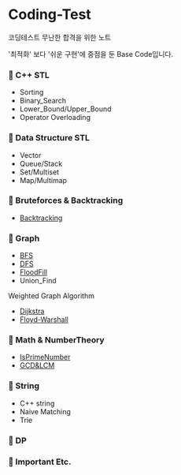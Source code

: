 # Coding-Test
코딩테스트 무난한 합격을 위한 노트  

'최적화' 보다 '쉬운 구현'에 중점을 둔 Base Code입니다.  

### 📁 C++ STL  
+  Sorting
+  Binary_Search
+  Lower_Bound/Upper_Bound
+  Operator Overloading

### 📁 Data Structure STL  
+  Vector
+  Queue/Stack
+  Set/Multiset
+  Map/Multimap

### 📁 Bruteforces & Backtracking  
+  [Backtracking](https://github.com/Park-ByungKyu/Coding-Test/blob/main/Bruteforces%26Backtracking/Backtracking.cpp)  

### 📁 Graph  
+  [BFS](https://github.com/Park-ByungKyu/Coding-Test/blob/main/Graph/BFS.cpp)
+  [DFS](https://github.com/Park-ByungKyu/Coding-Test/blob/main/Graph/DFS.cpp)
+  [FloodFill](https://github.com/Park-ByungKyu/Coding-Test/blob/main/Graph/FloodFill.cpp)  
+  Union_Find

Weighted Graph Algorithm
+  [Dijkstra](https://github.com/Park-ByungKyu/Coding-Test/blob/main/Graph/Dijkstra.cpp)
+  [Floyd-Warshall](https://github.com/Park-ByungKyu/Coding-Test/blob/main/Graph/Floyd_Warshall.cpp)

### 📁 Math & NumberTheory
+  [IsPrimeNumber](https://github.com/Park-ByungKyu/Coding-Test/blob/main/Math%26NumberTheory/IsPrimeNumber.cpp)  
+  [GCD&LCM](https://github.com/Park-ByungKyu/Coding-Test/blob/main/Math%26NumberTheory/gcd%26lcm.cpp)  

### 📁 String  
+  C++ string
+  Naive Matching
+  Trie

### 📁 DP  

### 📁 Important Etc.  
